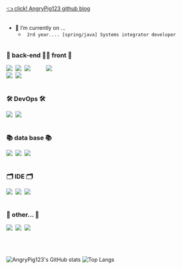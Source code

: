 <div style="display: flex;">
  <a href="https://angrypig123.github.io/" target="_blank" style="display: flex; >
    <img src="https://github.com/AngryPig123/angrypig123.github.io/assets/86225268/60c8eac8-a33e-455d-aae7-c7a72051c2e7" alt="my_blog" width="100" height="100">
    <p> 👈 click! AngryPig123 github blog </p>
  </a>
  
</div>


- 🔭 I’m currently on ...
  - ``` 2rd year.... [spring/java] Systems integrator developer```

<div style="display: flex;">

  <div>
    <h3 align="left"> 👀 back-end 👀 </h3>
    <div align="left">
      <img src="https://img.shields.io/badge/spring%20boot-999999.svg?style=for-the-badge&logo=spring&logoColor=white"/>&nbsp
      <img src="https://img.shields.io/badge/spring%20security-999999.svg?style=for-the-badge&logo=spring&logoColor=white"/>&nbsp
      <img src="https://img.shields.io/badge/spring%20data%20jpa-999999.svg?style=for-the-badge&logo=spring&logoColor=white"/>&nbsp
      <br>
      <div align="left">
        <img src="https://img.shields.io/badge/jsp-999999.svg?style=for-the-badge"/>&nbsp
        <img src="https://img.shields.io/badge/thymeleaf-999999.svg?style=for-the-badge"/>&nbsp
      </div>
    </div>
  </div>
  
  <div>
    <h3 align="left"> 🎨 front 🎨 </h3>
    <div align="left">
      <img src="https://img.shields.io/badge/javascript-999999.svg?style=for-the-badge&logo=javascript&logoColor=white"/>&nbsp
    </div>
  </div>

</div>

<br>

<h3 align="left"> 🛠 DevOps 🛠 </h3>
<div align="left">
  <img src="https://img.shields.io/badge/docker-999999.svg?style=for-the-badge&logo=docker&logoColor=white"/>&nbsp
  <img src="https://img.shields.io/badge/git-999999.svg?style=for-the-badge&logo=git&logoColor=white"/>&nbsp
</div>

<br>

<h3 align="left"> 📚 data base 📚 </h3>
<div align="left">
  <img src="https://img.shields.io/badge/mysql-999999.svg?style=for-the-badge&logo=mysql&logoColor=white"/>&nbsp
  <img src="https://img.shields.io/badge/postgresql-999999.svg?style=for-the-badge&logo=postgresql&logoColor=white"/>&nbsp
  <img src="https://img.shields.io/badge/oracle-999999.svg?style=for-the-badge&logo=oracle&logoColor=white"/>&nbsp
</div>

<br>

<h3 align="left"> 🗂 IDE 🗂 </h3>
<div align="left">
  <img src="https://img.shields.io/badge/eclipse-999999.svg?style=for-the-badge&logo=eclipse&logoColor=white"/>&nbsp
  <img src="https://img.shields.io/badge/visual%20studio%20code-999999.svg?style=for-the-badge&logo=visualstudiocode&logoColor=white"/>&nbsp
  <img src="https://img.shields.io/badge/IntelliJ-999999.svg?style=for-the-badge&logo=intellij&logoColor=white"/>&nbsp
</div>

<br>

<h3 align="left"> 🎈 other... 🎈 </h3>
<div align="left">
  <img src="https://img.shields.io/badge/redis-999999.svg?style=for-the-badge&logo=redis&logoColor=white"/>&nbsp
  <img src="https://img.shields.io/badge/slack-999999.svg?style=for-the-badge&logo=slack&logoColor=white"/>&nbsp
  <img src="https://img.shields.io/badge/confluence-999999.svg?style=for-the-badge&logo=confluence&logoColor=white"/>&nbsp
</div>

<br>
<br>
<br>

<div style="display: flex;">
  
  ![AngryPig123's GitHub stats](https://github-readme-stats.vercel.app/api?username=AngryPig123&show_icons=true&theme=radical)
  ![Top Langs](https://github-readme-stats.vercel.app/api/top-langs/?username=AngryPig123&layout=compact)
  
</div>


